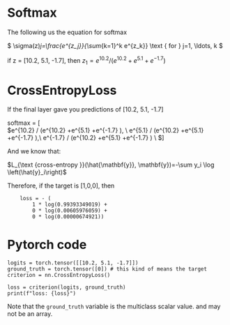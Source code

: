 # Softmax
The following us the equation for softmax

$
\sigma(z)_j=\frac{e^{z_j}}{\sum_{k=1}^k e^{z_k}} \text { for } j=1, \ldots, k
$

if z = [10.2, 5.1, -1.7], then
$z_1 = e^{10.2} / (e^{10.2} +e^{5.1} +e^{-1.7} )$
# CrossEntropyLoss
If the final layer gave you predictions of [10.2, 5.1, -1.7]

softmax = 
    [\
        $e^{10.2} / (e^{10.2} +e^{5.1} +e^{-1.7} ), \\
        e^{5.1} / (e^{10.2} +e^{5.1} +e^{-1.7} ),\\
        e^{-1.7} / (e^{10.2} +e^{5.1} +e^{-1.7} )
        \\
        $]

And we know that: 

$L_{\text {cross-entropy }}(\hat{\mathbf{y}}, \mathbf{y})=-\sum y_i \log \left(\hat{y}_i\right)$

Therefore, if the target is [1,0,0], then
```
    loss = - (
        1 * log(0.99393349019) + 
        0 * log(0.00605976059) + 
        0 * log(0.00000674921))
```


# Pytorch code
```
logits = torch.tensor([[10.2, 5.1, -1.7]])
ground_truth = torch.tensor([0]) # this kind of means the target
criterion = nn.CrossEntropyLoss()

loss = criterion(logits, ground_truth)
print(f"loss: {loss}")
```

Note that the `ground_truth` variable is the multiclass scalar value. and may not be an array. 